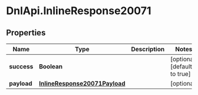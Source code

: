 # DnlApi.InlineResponse20071

## Properties
Name | Type | Description | Notes
------------ | ------------- | ------------- | -------------
**success** | **Boolean** |  | [optional] [default to true]
**payload** | [**InlineResponse20071Payload**](InlineResponse20071Payload.md) |  | [optional] 


